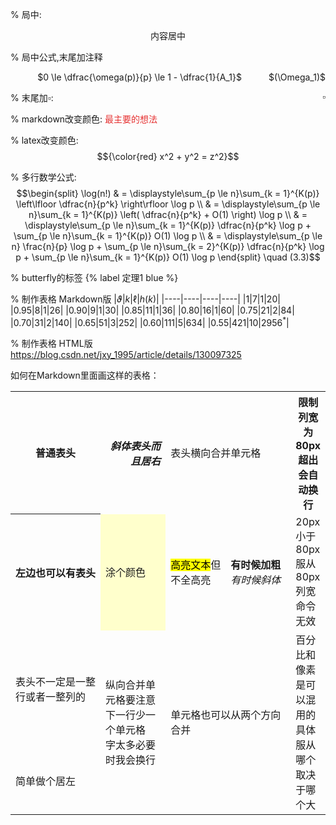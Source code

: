 % 局中:
<center> 内容居中 </center>



% 局中公式,末尾加注释
<div style="display: flex; align*-items: center; justify-content: space-between; width: 100%;">  <span style="margin: 0 auto;">$0 \le \dfrac{\omega(p)}{p} \le 1 - \dfrac{1}{A_1}$</span>  <span style="float: right;">$(\Omega_1)$</span></div>



% 末尾加$\square$:
<span style = "float: right"> $\square$ </span>



% markdown改变颜色:
<span style="color: rgb(230,51,51)"> 最主要的想法 </span>



% latex改变颜色:
$${\color{red} x^2 + y^2 = z^2}$$



% 多行数学公式:
$$\begin{split}
    \log(n!) & = \displaystyle\sum_{p \le n}\sum_{k = 1}^{K(p)} \left\lfloor \dfrac{n}{p^k} \right\rfloor \log p \\ 
    & = \displaystyle\sum_{p \le n}\sum_{k = 1}^{K(p)} \left( \dfrac{n}{p^k} + O(1) \right) \log p \\ 
    & = \displaystyle\sum_{p \le n}\sum_{k = 1}^{K(p)} \dfrac{n}{p^k} \log p + \sum_{p \le n}\sum_{k = 1}^{K(p)} O(1) \log p \\
    & = \displaystyle\sum_{p \le n} \frac{n}{p} \log p + \sum_{p \le n}\sum_{k = 2}^{K(p)} \dfrac{n}{p^k} \log p + \sum_{p \le n}\sum_{k = 1}^{K(p)} O(1) \log p
\end{split} \quad (3.3)$$



% butterfly的标签
{% label 定理1 blue %}



% 制作表格 Markdown版
|$\vartheta$|$k$|$\ell$|$h(k)$|
|----|----|----|----|
|$1$|$7$|$1$|$20$|
|$0.95$|$8$|$1$|$26$|
|$0.90$|$9$|$1$|$30$|
|$0.85$|$11$|$1$|$36$|
|$0.80$|$16$|$1$|$60$|
|$0.75$|$21$|$2$|$84$|
|$0.70$|$31$|$2$|$140$|
|$0.65$|$51$|$3$|$252$|
|$0.60$|$111$|$5$|$634$|
|$0.55$|$421$|$10$|$2956^*$|



% 制作表格 HTML版 https://blog.csdn.net/jxy_1995/article/details/130097325
<table>
    <capital>如何在Markdown里面画这样的表格：</capital>
    <tr>
        <th>普通表头</th>
        <th align="right"><i>斜体表头而且居右</i></th>
        <td colspan=2>表头横向合并单元格</td>
        <th width="80px">限制列宽为80px超出会自动换行</th>
    </tr>
    <tr>
        <th>左边也可以有表头</th>
        <td bgcolor=#ffffcc>涂个颜色</td>
        <td><mark>高亮文本</mark>但不全高亮</td>
        <td><b>有时候加粗</b><i>有时候斜体</i></td>
        <td width="20px">20px小于80px服从80px列宽命令无效</td>
    </tr>
    <tr>
        <td>表头不一定是一整行或者一整列的</td>
        <td rowspan=2>纵向合并单元格要注意<br>下一行少一个单元格<br>字太多必要时我会换行</td>
        <td rowspan=2 colspan=2>单元格也可以从两个方向合并</td>
        <td rowspan=2 width="10%">百分比和像素是可以混用的具体服从哪个取决于哪个大</td>
    </tr>
        <td align="left"> 简单做个居左 </td>
    </tr>
</table>